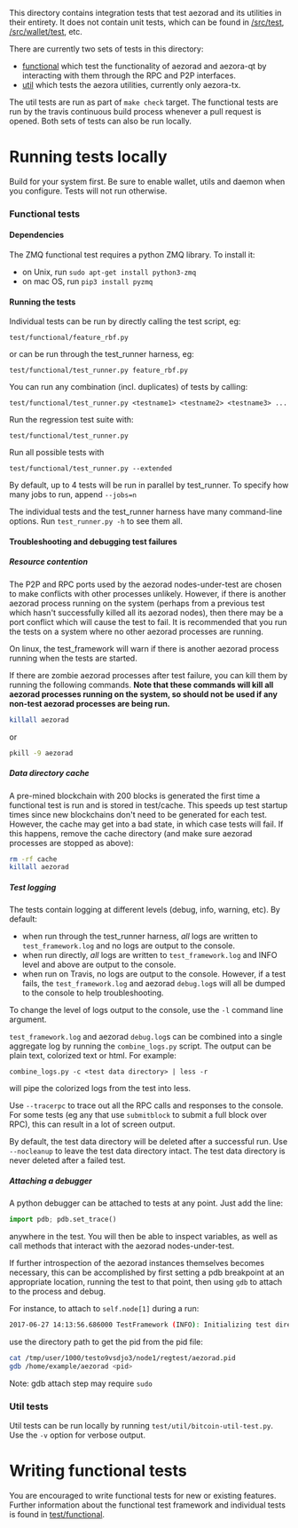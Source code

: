 This directory contains integration tests that test aezorad and its
utilities in their entirety. It does not contain unit tests, which
can be found in [/src/test](/src/test), [/src/wallet/test](/src/wallet/test),
etc.

There are currently two sets of tests in this directory:

- [functional](/test/functional) which test the functionality of
aezorad and aezora-qt by interacting with them through the RPC and P2P
interfaces.
- [util](/test/util) which tests the aezora utilities, currently only
aezora-tx.

The util tests are run as part of `make check` target. The functional
tests are run by the travis continuous build process whenever a pull
request is opened. Both sets of tests can also be run locally.

# Running tests locally

Build for your system first. Be sure to enable wallet, utils and daemon when you configure. Tests will not run otherwise.

### Functional tests

#### Dependencies

The ZMQ functional test requires a python ZMQ library. To install it:

- on Unix, run `sudo apt-get install python3-zmq`
- on mac OS, run `pip3 install pyzmq`

#### Running the tests

Individual tests can be run by directly calling the test script, eg:

```
test/functional/feature_rbf.py
```

or can be run through the test_runner harness, eg:

```
test/functional/test_runner.py feature_rbf.py
```

You can run any combination (incl. duplicates) of tests by calling:

```
test/functional/test_runner.py <testname1> <testname2> <testname3> ...
```

Run the regression test suite with:

```
test/functional/test_runner.py
```

Run all possible tests with

```
test/functional/test_runner.py --extended
```

By default, up to 4 tests will be run in parallel by test_runner. To specify
how many jobs to run, append `--jobs=n`

The individual tests and the test_runner harness have many command-line
options. Run `test_runner.py -h` to see them all.

#### Troubleshooting and debugging test failures

##### Resource contention

The P2P and RPC ports used by the aezorad nodes-under-test are chosen to make
conflicts with other processes unlikely. However, if there is another aezorad
process running on the system (perhaps from a previous test which hasn't successfully
killed all its aezorad nodes), then there may be a port conflict which will
cause the test to fail. It is recommended that you run the tests on a system
where no other aezorad processes are running.

On linux, the test_framework will warn if there is another
aezorad process running when the tests are started.

If there are zombie aezorad processes after test failure, you can kill them
by running the following commands. **Note that these commands will kill all
aezorad processes running on the system, so should not be used if any non-test
aezorad processes are being run.**

```bash
killall aezorad
```

or

```bash
pkill -9 aezorad
```


##### Data directory cache

A pre-mined blockchain with 200 blocks is generated the first time a
functional test is run and is stored in test/cache. This speeds up
test startup times since new blockchains don't need to be generated for
each test. However, the cache may get into a bad state, in which case
tests will fail. If this happens, remove the cache directory (and make
sure aezorad processes are stopped as above):

```bash
rm -rf cache
killall aezorad
```

##### Test logging

The tests contain logging at different levels (debug, info, warning, etc). By
default:

- when run through the test_runner harness, *all* logs are written to
  `test_framework.log` and no logs are output to the console.
- when run directly, *all* logs are written to `test_framework.log` and INFO
  level and above are output to the console.
- when run on Travis, no logs are output to the console. However, if a test
  fails, the `test_framework.log` and aezorad `debug.log`s will all be dumped
  to the console to help troubleshooting.

To change the level of logs output to the console, use the `-l` command line
argument.

`test_framework.log` and aezorad `debug.log`s can be combined into a single
aggregate log by running the `combine_logs.py` script. The output can be plain
text, colorized text or html. For example:

```
combine_logs.py -c <test data directory> | less -r
```

will pipe the colorized logs from the test into less.

Use `--tracerpc` to trace out all the RPC calls and responses to the console. For
some tests (eg any that use `submitblock` to submit a full block over RPC),
this can result in a lot of screen output.

By default, the test data directory will be deleted after a successful run.
Use `--nocleanup` to leave the test data directory intact. The test data
directory is never deleted after a failed test.

##### Attaching a debugger

A python debugger can be attached to tests at any point. Just add the line:

```py
import pdb; pdb.set_trace()
```

anywhere in the test. You will then be able to inspect variables, as well as
call methods that interact with the aezorad nodes-under-test.

If further introspection of the aezorad instances themselves becomes
necessary, this can be accomplished by first setting a pdb breakpoint
at an appropriate location, running the test to that point, then using
`gdb` to attach to the process and debug.

For instance, to attach to `self.node[1]` during a run:

```bash
2017-06-27 14:13:56.686000 TestFramework (INFO): Initializing test directory /tmp/user/1000/testo9vsdjo3
```

use the directory path to get the pid from the pid file:

```bash
cat /tmp/user/1000/testo9vsdjo3/node1/regtest/aezorad.pid
gdb /home/example/aezorad <pid>
```

Note: gdb attach step may require `sudo`

### Util tests

Util tests can be run locally by running `test/util/bitcoin-util-test.py`.
Use the `-v` option for verbose output.

# Writing functional tests

You are encouraged to write functional tests for new or existing features.
Further information about the functional test framework and individual
tests is found in [test/functional](/test/functional).
